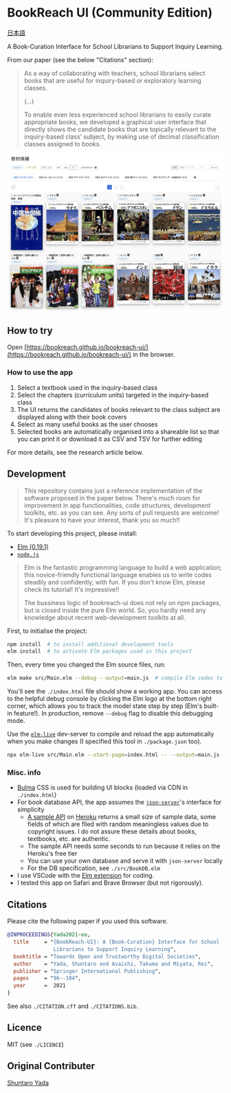 # BookReach UI (Community Edition)

[日本語](./README.ja.md)

A Book-Curation Interface for School Librarians to Support Inquiry Learning.

From our paper (see the below "Citations" section):

> As a way of collaborating with teachers, school librarians select books that are useful for inquiry-based or exploratory learning classes.
>
> (...)
>
> To enable even less experienced school librarians to easily curate appropriate books, we developed a graphical user interface that directly shows the candidate books that are topically relevant to the inquiry-based class’ subject, by making use of decimal classification classes assigned to books.

![Screenshot of BookReach-UI](/assets/bookreach-ui.png)

## How to try

Open [https://bookreach.github.io/bookreach-ui/](https://bookreach.github.io/bookreach-ui/) in the browser.

### How to use the app

1. Select a textbook used in the inquiry-based class
2. Select the chapters (curriculum units) targeted in the inquiry-based class
3. The UI returns the candidates of books relevant to the class subject are displayed along with their book covers
4. Select as many useful books as the user chooses
5. Selected books are automatically organised into a shareable list so that you can print it or download it as CSV and TSV for further editing

For more details, see the research article below.

## Development

> This repository contains just a reference implementation of the software proposed in the paper below.
> There's much room for improvement in app functionalities, code structures, development toolkits, etc. as you can see.
> Any sorts of pull requests are welcome!
> It's pleasure to have your interest, thank you so much!!

To start developing this project,
please install:

- [Elm (0.19.1)](https://elm-lang.org/)
- [`node.js`](https://nodejs.org/en/)

> Elm is the fantastic programming language to build a web application;
> this novice-friendly functional language enables us to write codes steadily and confidently, with fun.
> If you don't know Elm, please check its tutorial! It's impressive!!
>
> The bussiness logic of bookreach-ui does not rely on npm packages, but is closed inside the pure Elm world.
> So, you hardly need any knowledge about recent web-development toolkits at all.

First, to initialise the project:

```bash
npm install  # to install additional development tools
elm install  # to activate Elm packages used in this project
```

Then, every time you changed the Elm source files, run:

```bash
elm make src/Main.elm --debug --output=main.js  # compile Elm codes to a JS file
```

You'll see the `./index.html` file should show a working app.
You can access to the helpful debug console by clicking the Elm logo at the bottom right corner, which allows you to track the model state step by step (Elm's built-in feature!).
In production, remove `--debug` flag to disable this debugging mode.

Use the [`elm-live`](https://github.com/wking-io/elm-live) dev-server to compile and reload the app automatically when you make changes (I specified this tool in `./package.json` too).

```bash
npx elm-live src/Main.elm --start-page=index.html -- --output=main.js --debug
```

### Misc. info

- [Bulma](https://bulma.io) CSS is used for building UI blocks (loaded via CDN in `./index.html`)
- For book database API, the app assumes the [`json-server`](https://github.com/typicode/json-server)'s interface for simplicity
  - [A sample API](https://sample-bookdb.herokuapp.com/) on [Heroku](https://heroku.com) returns a small size of sample data, some fields of which are flled with random meaningless values due to copyright issues. I do not assure these details about books, textbooks, etc. are authentic.
  - The sample API needs some seconds to run because it relies on the Heroku's free tier
  - You can use your own database and serve it with `json-server` locally
  - For the DB specification, see `./src/BookDB.elm`
- I use VSCode with the [Elm extension](https://github.com/elm-tooling/elm-language-client-vscode) for coding.
- I tested this app on Safari and Brave Browser (but not rigorously).

## Citations

Please cite the following paper if you used this software.

```bibtex
@INPROCEEDINGS{Yada2021-eo,
  title     = "{BookReach-UI}: A {Book-Curation} Interface for School
               Librarians to Support Inquiry Learning",
  booktitle = "Towards Open and Trustworthy Digital Societies",
  author    = "Yada, Shuntaro and Asaishi, Takuma and Miyata, Rei",
  publisher = "Springer International Publishing",
  pages     = "96--104",
  year      =  2021
}
```

See also `./CITATION.cff` and `./CITATIONS.bib`.

## Licence

MIT (see `./LICENCE`)

## Original Contributer

[Shuntaro Yada](https://shuntaroy.com)
